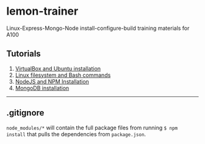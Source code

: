 # lemon-trainer
Linux-Express-Mongo-Node install-configure-build training materials for A100

## Tutorials

1. [VirtualBox and Ubuntu installation](tutorials/00_virtualbox_ubuntu.md)
2. [Linux filesystem and Bash commands](tutorials/01_linux_bash.md)
3. [NodeJS and NPM Installation](tutorials/02_node_npm_install.md)
4. [MongoDB installation](tutorials/03_mongodb_install.md)

---

## .gitignore

```node_modules/*``` will contain the full package files from running ```$ npm install``` that pulls the dependencies from ```package.json```.
